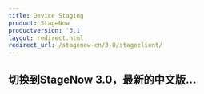 ```yaml
---
title: Device Staging
product: StageNow
productversion: '3.1'
layout: redirect.html
redirect_url: /stagenow-cn/3-0/stageclient/
---
```


## 切换到StageNow 3.0，最新的中文版...
